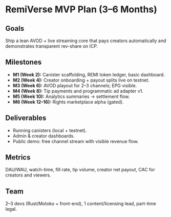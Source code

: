 # RemiVerse MVP Plan (3–6 Months)

## Goals
Ship a lean AVOD + live streaming core that pays creators automatically and demonstrates transparent rev-share on ICP.

## Milestones
- **M1 (Week 2):** Canister scaffolding, REMI token ledger, basic dashboard.
- **M2 (Week 4):** Creator onboarding + payout splits live on testnet.
- **M3 (Week 6):** AVOD playout for 2–3 channels; EPG visible.
- **M4 (Week 8):** Tip payments and programmatic ad adapter v1.
- **M5 (Week 10):** Analytics summaries → settlement flow.
- **M6 (Week 12–16):** Rights marketplace alpha (gated).

## Deliverables
- Running canisters (local + testnet).
- Admin & creator dashboards.
- Public demo: free channel stream with visible revenue flow.

## Metrics
DAU/WAU, watch-time, fill rate, tip volume, creator net payout, CAC for creators and viewers.

## Team
2–3 devs (Rust/Motoko + front-end), 1 content/licensing lead, part-time legal.